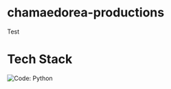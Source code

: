 # chamaedorea-productions
 
Test

# Tech Stack

![Code: Python](https://img.shields.io/badge/CODE-PYTHON-f72585?style=for-the-badge&logo=python&logoColor=ffffff)
